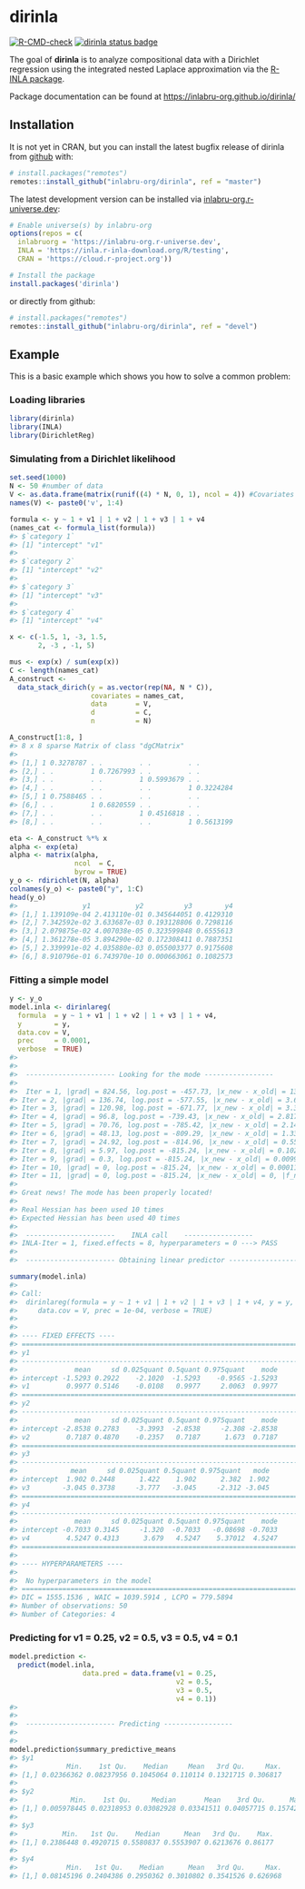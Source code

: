 
<!-- README.md is generated from README.Rmd. Please edit that file -->

# dirinla

<!-- badges: start -->

[![R-CMD-check](https://github.com/inlabru-org/dirinla/actions/workflows/R-CMD-check.yaml/badge.svg)](https://github.com/inlabru-org/dirinla/actions/workflows/R-CMD-check.yaml)
[![dirinla status
badge](https://inlabru-org.r-universe.dev/badges/dirinla)](https://inlabru-org.r-universe.dev)
<!-- badges: end -->

The goal of **dirinla** is to analyze compositional data with a
Dirichlet regression using the integrated nested Laplace approximation
via the [R-INLA package](https://www.r-inla.org/).

Package documentation can be found at
<https://inlabru-org.github.io/dirinla/>

## Installation

It is not yet in CRAN, but you can install the latest bugfix release of
dirinla from [github](https://github.com/inlabru-org/dirinla) with:

``` r
# install.packages("remotes")
remotes::install_github("inlabru-org/dirinla", ref = "master")
```

The latest development version can be installed via
[inlabru-org.r-universe.dev](https://inlabru-org.r-universe.dev/ui#builds):

``` r
# Enable universe(s) by inlabru-org
options(repos = c(
  inlabruorg = 'https://inlabru-org.r-universe.dev',
  INLA = 'https://inla.r-inla-download.org/R/testing',
  CRAN = 'https://cloud.r-project.org'))

# Install the package
install.packages('dirinla')
```

or directly from github:

``` r
# install.packages("remotes")
remotes::install_github("inlabru-org/dirinla", ref = "devel")
```

## Example

This is a basic example which shows you how to solve a common problem:

### Loading libraries

``` r
library(dirinla)
library(INLA)
library(DirichletReg)
```

### Simulating from a Dirichlet likelihood

``` r
set.seed(1000)
N <- 50 #number of data
V <- as.data.frame(matrix(runif((4) * N, 0, 1), ncol = 4)) #Covariates
names(V) <- paste0('v', 1:4)

formula <- y ~ 1 + v1 | 1 + v2 | 1 + v3 | 1 + v4
(names_cat <- formula_list(formula))
#> $`category 1`
#> [1] "intercept" "v1"       
#> 
#> $`category 2`
#> [1] "intercept" "v2"       
#> 
#> $`category 3`
#> [1] "intercept" "v3"       
#> 
#> $`category 4`
#> [1] "intercept" "v4"

x <- c(-1.5, 1, -3, 1.5,
       2, -3 , -1, 5)

mus <- exp(x) / sum(exp(x))
C <- length(names_cat)
A_construct <-
  data_stack_dirich(y = as.vector(rep(NA, N * C)),
                    covariates = names_cat,
                    data       = V,
                    d          = C,
                    n          = N)

A_construct[1:8, ]
#> 8 x 8 sparse Matrix of class "dgCMatrix"
#>                                                     
#> [1,] 1 0.3278787 . .         . .         . .        
#> [2,] . .         1 0.7267993 . .         . .        
#> [3,] . .         . .         1 0.5993679 . .        
#> [4,] . .         . .         . .         1 0.3224284
#> [5,] 1 0.7588465 . .         . .         . .        
#> [6,] . .         1 0.6820559 . .         . .        
#> [7,] . .         . .         1 0.4516818 . .        
#> [8,] . .         . .         . .         1 0.5613199

eta <- A_construct %*% x
alpha <- exp(eta)
alpha <- matrix(alpha,
                ncol  = C,
                byrow = TRUE)
y_o <- rdirichlet(N, alpha)
colnames(y_o) <- paste0("y", 1:C)
head(y_o)
#>                y1           y2          y3        y4
#> [1,] 1.139109e-04 2.413110e-01 0.345644051 0.4129310
#> [2,] 7.342592e-02 3.633687e-03 0.193128806 0.7298116
#> [3,] 2.079875e-02 4.007038e-05 0.323599848 0.6555613
#> [4,] 1.361278e-05 3.894290e-02 0.172308411 0.7887351
#> [5,] 2.339991e-02 4.035880e-03 0.055003377 0.9175608
#> [6,] 8.910796e-01 6.743970e-10 0.000663061 0.1082573
```

### Fitting a simple model

``` r
y <- y_o
model.inla <- dirinlareg(
  formula  = y ~ 1 + v1 | 1 + v2 | 1 + v3 | 1 + v4,
  y        = y,
  data.cov = V,
  prec     = 0.0001,
  verbose  = TRUE)
#> 
#>  
#>  ---------------------- Looking for the mode ----------------- 
#>  
#>  Iter = 1, |grad| = 824.56, log.post = -457.73, |x_new - x_old| = 13.92583, |f_new - f_old| = 368.13749
#> Iter = 2, |grad| = 136.74, log.post = -577.55, |x_new - x_old| = 3.65634, |f_new - f_old| = 119.82746
#> Iter = 3, |grad| = 120.98, log.post = -671.77, |x_new - x_old| = 3.31293, |f_new - f_old| = 94.22001
#> Iter = 4, |grad| = 96.8, log.post = -739.43, |x_new - x_old| = 2.81732, |f_new - f_old| = 67.65798
#> Iter = 5, |grad| = 70.76, log.post = -785.42, |x_new - x_old| = 2.1453, |f_new - f_old| = 45.99234
#> Iter = 6, |grad| = 48.13, log.post = -809.29, |x_new - x_old| = 1.3377, |f_new - f_old| = 23.86892
#> Iter = 7, |grad| = 24.92, log.post = -814.96, |x_new - x_old| = 0.55663, |f_new - f_old| = 5.67249
#> Iter = 8, |grad| = 5.97, log.post = -815.24, |x_new - x_old| = 0.10262, |f_new - f_old| = 0.27719
#> Iter = 9, |grad| = 0.3, log.post = -815.24, |x_new - x_old| = 0.00994, |f_new - f_old| = 0.00062
#> Iter = 10, |grad| = 0, log.post = -815.24, |x_new - x_old| = 0.00011, |f_new - f_old| = 0
#> Iter = 11, |grad| = 0, log.post = -815.24, |x_new - x_old| = 0, |f_new - f_old| = 0
#> 
#> Great news! The mode has been properly located!
#>  
#> Real Hessian has been used 10 times 
#> Expected Hessian has been used 40 times 
#> 
#>  ----------------------    INLA call    ----------------- 
#> INLA-Iter = 1, fixed.effects = 8, hyperparameters = 0 ---> PASS
#> 
#>  ---------------------- Obtaining linear predictor -----------------

summary(model.inla)
#> 
#> Call: 
#>  dirinlareg(formula = y ~ 1 + v1 | 1 + v2 | 1 + v3 | 1 + v4, y = y, 
#>     data.cov = V, prec = 1e-04, verbose = TRUE)
#> 
#>  
#> ---- FIXED EFFECTS ---- 
#> ======================================================================= 
#> y1
#> ----------------------------------------------------------------------- 
#>              mean     sd 0.025quant 0.5quant 0.975quant    mode
#> intercept -1.5293 0.2922    -2.1020  -1.5293    -0.9565 -1.5293
#> v1         0.9977 0.5146    -0.0108   0.9977     2.0063  0.9977
#> ======================================================================= 
#> y2
#> ----------------------------------------------------------------------- 
#>              mean     sd 0.025quant 0.5quant 0.975quant    mode
#> intercept -2.8538 0.2783    -3.3993  -2.8538     -2.308 -2.8538
#> v2         0.7187 0.4870    -0.2357   0.7187      1.673  0.7187
#> ======================================================================= 
#> y3
#> ----------------------------------------------------------------------- 
#>             mean     sd 0.025quant 0.5quant 0.975quant   mode
#> intercept  1.902 0.2448      1.422    1.902      2.382  1.902
#> v3        -3.045 0.3738     -3.777   -3.045     -2.312 -3.045
#> ======================================================================= 
#> y4
#> ----------------------------------------------------------------------- 
#>              mean     sd 0.025quant 0.5quant 0.975quant    mode
#> intercept -0.7033 0.3145     -1.320  -0.7033   -0.08698 -0.7033
#> v4         4.5247 0.4313      3.679   4.5247    5.37012  4.5247
#> ======================================================================= 
#> 
#> ---- HYPERPARAMETERS ---- 
#> 
#>  No hyperparameters in the model 
#> ======================================================================= 
#> DIC = 1555.1536 , WAIC = 1039.5914 , LCPO = 779.5894 
#> Number of observations: 50
#> Number of Categories: 4
```

### Predicting for v1 = 0.25, v2 = 0.5, v3 = 0.5, v4 = 0.1

``` r
model.prediction <-
  predict(model.inla,
                  data.pred = data.frame(v1 = 0.25,
                                         v2 = 0.5,
                                         v3 = 0.5,
                                         v4 = 0.1))
#> 
#>  
#>  ---------------------- Predicting ----------------- 
#>  
#> 
model.prediction$summary_predictive_means
#> $y1
#>            Min.    1st Qu.    Median     Mean   3rd Qu.     Max.
#> [1,] 0.02366362 0.08237956 0.1045064 0.110114 0.1321715 0.306817
#> 
#> $y2
#>             Min.    1st Qu.     Median       Mean    3rd Qu.      Max.
#> [1,] 0.005978445 0.02318953 0.03082928 0.03341511 0.04057715 0.1574298
#> 
#> $y3
#>           Min.   1st Qu.    Median      Mean   3rd Qu.    Max.
#> [1,] 0.2386448 0.4920715 0.5580837 0.5553907 0.6213676 0.86177
#> 
#> $y4
#>            Min.   1st Qu.    Median      Mean   3rd Qu.     Max.
#> [1,] 0.08145196 0.2404386 0.2950362 0.3010802 0.3541526 0.626968
```
